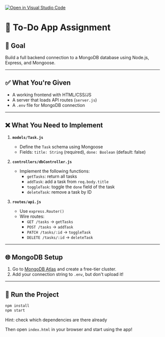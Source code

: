 [![Open in Visual Studio Code](https://classroom.github.com/assets/open-in-vscode-2e0aaae1b6195c2367325f4f02e2d04e9abb55f0b24a779b69b11b9e10269abc.svg)](https://classroom.github.com/online_ide?assignment_repo_id=19869517&assignment_repo_type=AssignmentRepo)
# 📝 To-Do App Assignment

## 🎯 Goal

Build a full backend connection to a MongoDB database using Node.js, Express, and Mongoose.

---

## ✅ What You're Given

- A working frontend with HTML/CSS/JS
- A server that loads API routes (`server.js`)
- A `.env` file for MongoDB connection

---

## ❌ What You Need to Implement

1. **`models/Task.js`**  
   - Define the `Task` schema using Mongoose
   - Fields: `title: String` (required), `done: Boolean` (default: false)

2. **`controllers/dbController.js`**  
   - Implement the following functions:
     - `getTasks`: return all tasks
     - `addTask`: add a task from `req.body.title`
     - `toggleTask`: toggle the `done` field of the task
     - `deleteTask`: remove a task by ID

3. **`routes/api.js`**  
   - Use `express.Router()`
   - Wire routes:
     - `GET /tasks` → `getTasks`
     - `POST /tasks` → `addTask`
     - `PATCH /tasks/:id` → `toggleTask`
     - `DELETE /tasks/:id` → `deleteTask`

---

## 🌐 MongoDB Setup

1. Go to [MongoDB Atlas](https://www.mongodb.com/cloud/atlas/register) and create a free-tier cluster.
2. Add your connection string to `.env`, but don't upload it!

---

## 🚀 Run the Project

```bash
npm install
npm start
```

Hint: check which dependencies are there already

Then open `index.html` in your browser and start using the app!